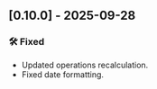 ## [0.10.0] - 2025-09-28

### 🛠 Fixed

* Updated operations recalculation.
* Fixed date formatting.
